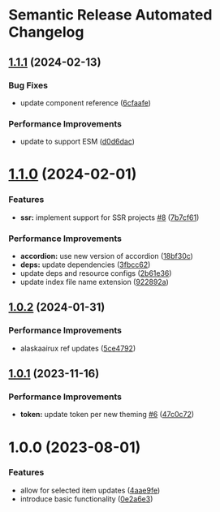 # Semantic Release Automated Changelog

## [1.1.1](https://github.com/AlaskaAirlines/auro-sidenav/compare/v1.1.0...v1.1.1) (2024-02-13)


### Bug Fixes

* update component reference ([6cfaafe](https://github.com/AlaskaAirlines/auro-sidenav/commit/6cfaafe4cbf48e21426b3e6320d62d56ef83e38e))


### Performance Improvements

* update to support ESM ([d0d6dac](https://github.com/AlaskaAirlines/auro-sidenav/commit/d0d6dacf9d6fd10225ef5798d7ae43a3769f73e4))

# [1.1.0](https://github.com/AlaskaAirlines/auro-sidenav/compare/v1.0.2...v1.1.0) (2024-02-01)


### Features

* **ssr:** implement support for SSR projects [#8](https://github.com/AlaskaAirlines/auro-sidenav/issues/8) ([7b7cf61](https://github.com/AlaskaAirlines/auro-sidenav/commit/7b7cf61f1648b94d53a51c5756028bdcb4e14f44))


### Performance Improvements

* **accordion:** use new version of accordion ([18bf30c](https://github.com/AlaskaAirlines/auro-sidenav/commit/18bf30cde7a7fce8967e8989c8e22f5312da6443))
* **deps:** update dependencies ([3fbcc62](https://github.com/AlaskaAirlines/auro-sidenav/commit/3fbcc628bda9772d18804a484ef674c0ee9c5631))
* update deps and resource configs ([2b61e36](https://github.com/AlaskaAirlines/auro-sidenav/commit/2b61e36c751543d95c36f1b3dbea21dc7873db9b))
* update index file name extension ([922892a](https://github.com/AlaskaAirlines/auro-sidenav/commit/922892a5017b6cb5f0dd0e26e26c97a8709ec876))

## [1.0.2](https://github.com/AlaskaAirlines/auro-sidenav/compare/v1.0.1...v1.0.2) (2024-01-31)


### Performance Improvements

* alaskaairux ref updates ([5ce4792](https://github.com/AlaskaAirlines/auro-sidenav/commit/5ce4792393b0bad6abbfb8d43fe59046f6d2195e))

## [1.0.1](https://github.com/AlaskaAirlines/auro-sidenav/compare/v1.0.0...v1.0.1) (2023-11-16)


### Performance Improvements

* **token:** update token per new theming [#6](https://github.com/AlaskaAirlines/auro-sidenav/issues/6) ([47c0c72](https://github.com/AlaskaAirlines/auro-sidenav/commit/47c0c724ae01f91c8876482330c506508a8a3e2a))

# 1.0.0 (2023-08-01)


### Features

* allow for selected item updates ([4aae9fe](https://github.com/AlaskaAirlines/auro-sidenav/commit/4aae9fe9da6fbe229085094e077c34b9da937947))
* introduce basic functionality ([0e2a6e3](https://github.com/AlaskaAirlines/auro-sidenav/commit/0e2a6e3319592d02359251d7289dad3f1f53a4c1))
